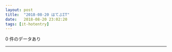 ```yaml
---
layout: post
title:  "2018-08-20 はてぶIT"
date:   2018-08-20 23:02:20
tags: [it-hotentry]
---
```

0 件のデータあり

<hr>
